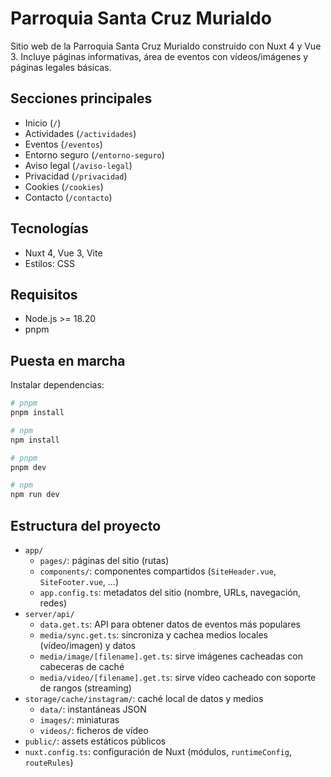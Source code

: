 
# Parroquia Santa Cruz Murialdo

Sitio web de la Parroquia Santa Cruz Murialdo construido con Nuxt 4 y Vue 3. Incluye páginas informativas, área de eventos con vídeos/imágenes y páginas legales básicas.


## Secciones principales

- Inicio (`/`)
- Actividades (`/actividades`)
- Eventos (`/eventos`)
- Entorno seguro (`/entorno-seguro`)
- Aviso legal (`/aviso-legal`)
- Privacidad (`/privacidad`)
- Cookies (`/cookies`)
- Contacto (`/contacto`)

## Tecnologías

- Nuxt 4, Vue 3, Vite
- Estilos: CSS

## Requisitos

- Node.js >= 18.20
- pnpm

## Puesta en marcha

Instalar dependencias:

```bash
# pnpm
pnpm install

# npm
npm install
```


```bash
# pnpm
pnpm dev

# npm
npm run dev
```


## Estructura del proyecto

- `app/`
  - `pages/`: páginas del sitio (rutas)
  - `components/`: componentes compartidos (`SiteHeader.vue`, `SiteFooter.vue`, ...)
  - `app.config.ts`: metadatos del sitio (nombre, URLs, navegación, redes)
- `server/api/`
  - `data.get.ts`: API para obtener datos de eventos más populares
  - `media/sync.get.ts`: sincroniza y cachea medios locales (vídeo/imagen) y datos
  - `media/image/[filename].get.ts`: sirve imágenes cacheadas con cabeceras de caché
  - `media/video/[filename].get.ts`: sirve vídeo cacheado con soporte de rangos (streaming)
- `storage/cache/instagram/`: caché local de datos y medios
  - `data/`: instantáneas JSON
  - `images/`: miniaturas
  - `videos/`: ficheros de vídeo
- `public/`: assets estáticos públicos
- `nuxt.config.ts`: configuración de Nuxt (módulos, `runtimeConfig`, `routeRules`)